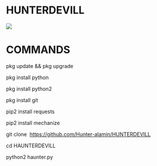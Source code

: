 # HUNTERDEVILL
![](https://github-readme-stats.vercel.app/api?username=Hunter-alamin&&show_icons=true&title_color=ffffff&icon_color=bb2acf&text_color=daf7dc&bg_color=151515)

# COMMANDS

pkg update && pkg upgrade 

pkg install python 

pkg install python2 

pkg install git 

pip2 install requests 

pip2 install mechanize 

git clone  https://github.com/Hunter-alamin/HUNTERDEVILL

cd HAUNTERDEVILL

python2 haunter.py
